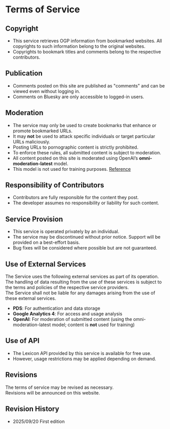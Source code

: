# Terms of Service

## Copyright
- This service retrieves OGP information from bookmarked websites. All copyrights to such information belong to the original websites.  
- Copyrights to bookmark titles and comments belong to the respective contributors.  

## Publication
- Comments posted on this site are published as "comments" and can be viewed even without logging in.  
- Comments on Bluesky are only accessible to logged-in users.  

## Moderation
- The service may only be used to create bookmarks that enhance or promote bookmarked URLs.  
- It may **not** be used to attack specific individuals or target particular URLs maliciously.  
- Posting URLs to pornographic content is strictly prohibited.  
- To enforce these rules, all submitted content is subject to moderation.  
- All content posted on this site is moderated using OpenAI’s **omni-moderation-latest** model.  
- This model is not used for training purposes. [Reference](https://openai.com/index/upgrading-the-moderation-api-with-our-new-multimodal-moderation-model/)

## Responsibility of Contributors
- Contributors are fully responsible for the content they post.  
- The developer assumes no responsibility or liability for such content.  

## Service Provision
- This service is operated privately by an individual.  
- The service may be discontinued without prior notice. Support will be provided on a best-effort basis.  
- Bug fixes will be considered where possible but are not guaranteed.  

## Use of External Services
The Service uses the following external services as part of its operation.  
The handling of data resulting from the use of these services is subject to the terms and policies of the respective service providers.  
The Service shall not be liable for any damages arising from the use of these external services.

- **PDS**: For authentication and data storage  
- **Google Analytics 4**: For access and usage analysis  
- **OpenAI**: For moderation of submitted content (using the omni-moderation-latest model; content is **not** used for training)

## Use of API
- The Lexicon API provided by this service is available for free use.  
- However, usage restrictions may be applied depending on demand.  

## Revisions
The terms of service may be revised as necessary.  
Revisions will be announced on this website.  

## Revision History
- 2025/09/20 First edition
